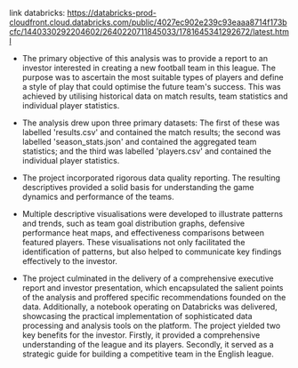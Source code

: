 link databricks: https://databricks-prod-cloudfront.cloud.databricks.com/public/4027ec902e239c93eaaa8714f173bcfc/1440330292204602/2640220711845033/1781645341292672/latest.html

- The primary objective of this analysis was to provide a report to an investor interested in creating a new football team in this league. The purpose was to ascertain the most suitable types of players and define a style of play that could optimise the future team's success. This was achieved by utilising historical data on match results, team statistics and individual player statistics.

- The analysis drew upon three primary datasets: The first of these was labelled 'results.csv' and contained the match results; the second was labelled 'season_stats.json' and contained the aggregated team statistics; and the third was labelled 'players.csv' and contained the individual player statistics. 

- The project incorporated rigorous data quality reporting. The resulting descriptives provided a solid basis for understanding the game dynamics and performance of the teams.

- Multiple descriptive visualisations were developed to illustrate patterns and trends, such as team goal distribution graphs, defensive performance heat maps, and effectiveness comparisons between featured players. These visualisations not only facilitated the identification of patterns, but also helped to communicate key findings effectively to the investor.

- The project culminated in the delivery of a comprehensive executive report and investor presentation, which encapsulated the salient points of the analysis and proffered specific recommendations founded on the data. Additionally, a notebook operating on Databricks was delivered, showcasing the practical implementation of sophisticated data processing and analysis tools on the platform. The project yielded two key benefits for the investor. Firstly, it provided a comprehensive understanding of the league and its players. Secondly, it served as a strategic guide for building a competitive team in the English league.
